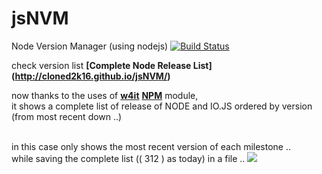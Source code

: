 # jsNVM
Node Version Manager (using nodejs) 
[![Build Status](https://travis-ci.org/cloned2k16/jsNVM.svg?branch=master)](https://travis-ci.org/cloned2k16/jsNVM)

check version list <b>[Complete Node Release List] (http://cloned2k16.github.io/jsNVM/)</b>

now thanks to the uses of <b>[w4it](https://github.com/cloned2k16/W4it)</b> <b>[NPM](https://www.npmjs.com/package/w4it)</b> module,
<br>it shows a complete list of release of NODE and IO.JS ordered by version (from most recent down ..)


<br>in this case only shows the most recent version of each milestone ..
<br>while saving the complete list (( 312 ) as today) in a file ..
<image src=./recorded.gif>

